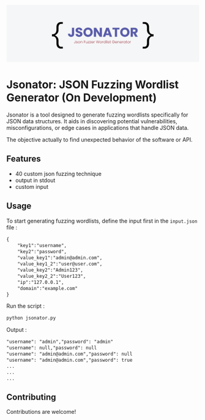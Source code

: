 ![Jsonator](jsonator.png)
# Jsonator: JSON Fuzzing Wordlist Generator (On Development)

Jsonator is a tool designed to generate fuzzing wordlists specifically for JSON data structures. It aids in discovering potential vulnerabilities, misconfigurations, or edge cases in applications that handle JSON data. 

The objective actually to find unexpected behavior of the software or API.

## Features

- 40 custom json fuzzing technique
- output in stdout
- custom input

## Usage

To start generating fuzzing wordlists, define the input first in the ``input.json`` file :
```
{
    "key1":"username",
    "key2":"password",
    "value_key1":"admin@admin.com",
    "value_key1_2":"user@user.com",
    "value_key2":"Admin123",
    "value_key2_2":"User123",
    "ip":"127.0.0.1",
    "domain":"example.com"
}
```

Run the script :

```bash
python jsonator.py 
```
Output :
```
"username": "admin","password": "admin"
"username": null,"password": null
"username": "admin@admin.com","password": null
"username": "admin@admin.com","password": true
...
...
...
```
## Contributing

Contributions are welcome! 

